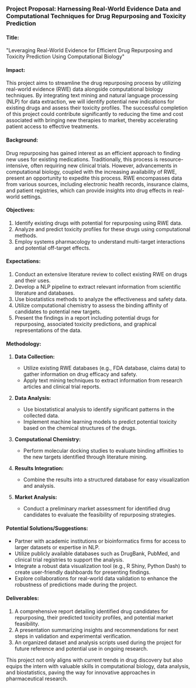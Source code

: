 ### Project Proposal: Harnessing Real-World Evidence Data and Computational Techniques for Drug Repurposing and Toxicity Prediction

#### Title:
"Leveraging Real-World Evidence for Efficient Drug Repurposing and Toxicity Prediction Using Computational Biology"

#### Impact:
This project aims to streamline the drug repurposing process by utilizing real-world evidence (RWE) data alongside computational biology techniques. By integrating text mining and natural language processing (NLP) for data extraction, we will identify potential new indications for existing drugs and assess their toxicity profiles. The successful completion of this project could contribute significantly to reducing the time and cost associated with bringing new therapies to market, thereby accelerating patient access to effective treatments.

#### Background:
Drug repurposing has gained interest as an efficient approach to finding new uses for existing medications. Traditionally, this process is resource-intensive, often requiring new clinical trials. However, advancements in computational biology, coupled with the increasing availability of RWE, present an opportunity to expedite this process. RWE encompasses data from various sources, including electronic health records, insurance claims, and patient registries, which can provide insights into drug effects in real-world settings.

#### Objectives:
1. Identify existing drugs with potential for repurposing using RWE data.
2. Analyze and predict toxicity profiles for these drugs using computational methods.
3. Employ systems pharmacology to understand multi-target interactions and potential off-target effects.

#### Expectations:
1. Conduct an extensive literature review to collect existing RWE on drugs and their uses.
2. Develop a NLP pipeline to extract relevant information from scientific literature and databases.
3. Use biostatistics methods to analyze the effectiveness and safety data.
4. Utilize computational chemistry to assess the binding affinity of candidates to potential new targets.
5. Present the findings in a report including potential drugs for repurposing, associated toxicity predictions, and graphical representations of the data.

#### Methodology:
1. **Data Collection:** 
   - Utilize existing RWE databases (e.g., FDA database, claims data) to gather information on drug efficacy and safety.
   - Apply text mining techniques to extract information from research articles and clinical trial reports.

2. **Data Analysis:**
   - Use biostatistical analysis to identify significant patterns in the collected data.
   - Implement machine learning models to predict potential toxicity based on the chemical structures of the drugs.

3. **Computational Chemistry:**
   - Perform molecular docking studies to evaluate binding affinities to the new targets identified through literature mining.

4. **Results Integration:**
   - Combine the results into a structured database for easy visualization and analysis.

5. **Market Analysis:**
   - Conduct a preliminary market assessment for identified drug candidates to evaluate the feasibility of repurposing strategies.

#### Potential Solutions/Suggestions:
- Partner with academic institutions or bioinformatics firms for access to larger datasets or expertise in NLP.
- Utilize publicly available databases such as DrugBank, PubMed, and clinical trial registries to support the analysis.
- Integrate a robust data visualization tool (e.g., R Shiny, Python Dash) to create user-friendly dashboards for presenting findings.
- Explore collaborations for real-world data validation to enhance the robustness of predictions made during the project.

#### Deliverables:
1. A comprehensive report detailing identified drug candidates for repurposing, their predicted toxicity profiles, and potential market feasibility.
2. A presentation summarizing insights and recommendations for next steps in validation and experimental verification.
3. An organized dataset and analysis scripts used during the project for future reference and potential use in ongoing research.

This project not only aligns with current trends in drug discovery but also equips the intern with valuable skills in computational biology, data analysis, and biostatistics, paving the way for innovative approaches in pharmaceutical research.